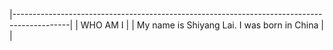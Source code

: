 |--------------------------------------------------------------------------------------------|
|                                         WHO AM I                                           |
|  My name is Shiyang Lai. I was born in China |
|